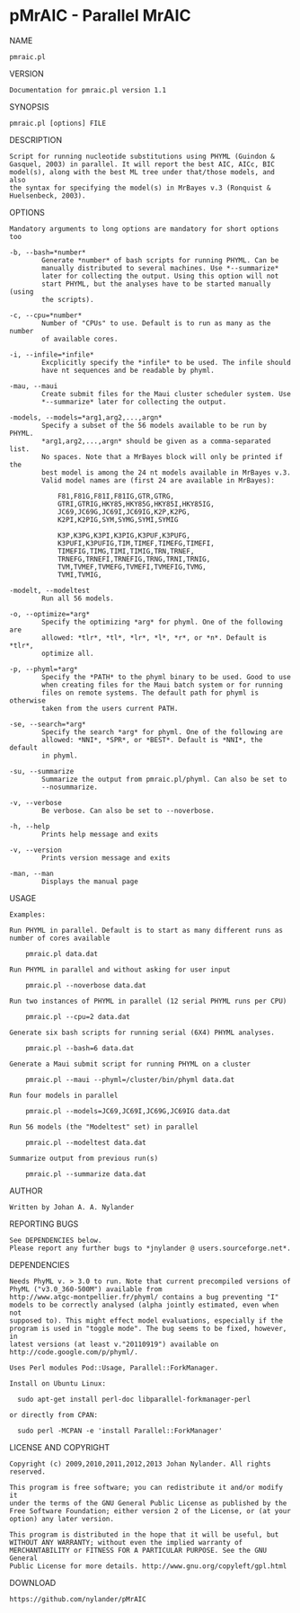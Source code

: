 pMrAIC - Parallel MrAIC
======


NAME

    pmraic.pl


VERSION

    Documentation for pmraic.pl version 1.1


SYNOPSIS

    pmraic.pl [options] FILE


DESCRIPTION

    Script for running nucleotide substitutions using PHYML (Guindon &
    Gasquel, 2003) in parallel. It will report the best AIC, AICc, BIC
    model(s), along with the best ML tree under that/those models, and also
    the syntax for specifying the model(s) in MrBayes v.3 (Ronquist &
    Huelsenbeck, 2003).


OPTIONS

    Mandatory arguments to long options are mandatory for short options too

    -b, --bash=*number*
            Generate *number* of bash scripts for running PHYML. Can be
            manually distributed to several machines. Use *--summarize*
            later for collecting the output. Using this option will not
            start PHYML, but the analyses have to be started manually (using
            the scripts).

    -c, --cpu=*number*
            Number of "CPUs" to use. Default is to run as many as the number
            of available cores.

    -i, --infile=*infile*
            Excplicitly specify the *infile* to be used. The infile should
            have nt sequences and be readable by phyml.

    -mau, --maui
            Create submit files for the Maui cluster scheduler system. Use
            *--summarize* later for collecting the output.

    -models, --models=*arg1,arg2,...,argn*
            Specify a subset of the 56 models available to be run by PHYML.
            *arg1,arg2,...,argn* should be given as a comma-separated list.
            No spaces. Note that a MrBayes block will only be printed if the
            best model is among the 24 nt models available in MrBayes v.3.
            Valid model names are (first 24 are available in MrBayes):

                F81,F81G,F81I,F81IG,GTR,GTRG,
                GTRI,GTRIG,HKY85,HKY85G,HKY85I,HKY85IG,
                JC69,JC69G,JC69I,JC69IG,K2P,K2PG,
                K2PI,K2PIG,SYM,SYMG,SYMI,SYMIG

                K3P,K3PG,K3PI,K3PIG,K3PUF,K3PUFG,
                K3PUFI,K3PUFIG,TIM,TIMEF,TIMEFG,TIMEFI,
                TIMEFIG,TIMG,TIMI,TIMIG,TRN,TRNEF,
                TRNEFG,TRNEFI,TRNEFIG,TRNG,TRNI,TRNIG,
                TVM,TVMEF,TVMEFG,TVMEFI,TVMEFIG,TVMG,
                TVMI,TVMIG,

    -modelt, --modeltest
            Run all 56 models.

    -o, --optimize=*arg*
            Specify the optimizing *arg* for phyml. One of the following are
            allowed: *tlr*, *tl*, *lr*, *l*, *r*, or *n*. Default is *tlr*,
            optimize all.

    -p, --phyml=*arg*
            Specify the *PATH* to the phyml binary to be used. Good to use
            when creating files for the Maui batch system or for running
            files on remote systems. The default path for phyml is otherwise
            taken from the users current PATH.

    -se, --search=*arg*
            Specify the search *arg* for phyml. One of the following are
            allowed: *NNI*, *SPR*, or *BEST*. Default is *NNI*, the default
            in phyml.

    -su, --summarize
            Summarize the output from pmraic.pl/phyml. Can also be set to
            --nosummarize.

    -v, --verbose
            Be verbose. Can also be set to --noverbose.

    -h, --help
            Prints help message and exits

    -v, --version
            Prints version message and exits

    -man, --man
            Displays the manual page


USAGE

    Examples:

    Run PHYML in parallel. Default is to start as many different runs as
    number of cores available

        pmraic.pl data.dat

    Run PHYML in parallel and without asking for user input

        pmraic.pl --noverbose data.dat

    Run two instances of PHYML in parallel (12 serial PHYML runs per CPU)

        pmraic.pl --cpu=2 data.dat

    Generate six bash scripts for running serial (6X4) PHYML analyses.

        pmraic.pl --bash=6 data.dat

    Generate a Maui submit script for running PHYML on a cluster

        pmraic.pl --maui --phyml=/cluster/bin/phyml data.dat

    Run four models in parallel

        pmraic.pl --models=JC69,JC69I,JC69G,JC69IG data.dat

    Run 56 models (the "Modeltest" set) in parallel

        pmraic.pl --modeltest data.dat

    Summarize output from previous run(s)

        pmraic.pl --summarize data.dat


AUTHOR

    Written by Johan A. A. Nylander


REPORTING BUGS

    See DEPENDENCIES below.
    Please report any further bugs to *jnylander @ users.sourceforge.net*.


DEPENDENCIES

    Needs PhyML v. > 3.0 to run. Note that current precompiled versions of
    PhyML ("v3.0_360-500M") available from
    http://www.atgc-montpellier.fr/phyml/ contains a bug preventing "I"
    models to be correctly analysed (alpha jointly estimated, even when not
    supposed to). This might effect model evaluations, especially if the
    program is used in "toggle mode". The bug seems to be fixed, however, in
    latest versions (at least v."20110919") available on
    http://code.google.com/p/phyml/.

    Uses Perl modules Pod::Usage, Parallel::ForkManager.

    Install on Ubuntu Linux:

      sudo apt-get install perl-doc libparallel-forkmanager-perl

    or directly from CPAN:

      sudo perl -MCPAN -e 'install Parallel::ForkManager'


LICENSE AND COPYRIGHT

    Copyright (c) 2009,2010,2011,2012,2013 Johan Nylander. All rights reserved.

    This program is free software; you can redistribute it and/or modify it
    under the terms of the GNU General Public License as published by the
    Free Software Foundation; either version 2 of the License, or (at your
    option) any later version.

    This program is distributed in the hope that it will be useful, but
    WITHOUT ANY WARRANTY; without even the implied warranty of
    MERCHANTABILITY or FITNESS FOR A PARTICULAR PURPOSE. See the GNU General
    Public License for more details. http://www.gnu.org/copyleft/gpl.html


DOWNLOAD

    https://github.com/nylander/pMrAIC

